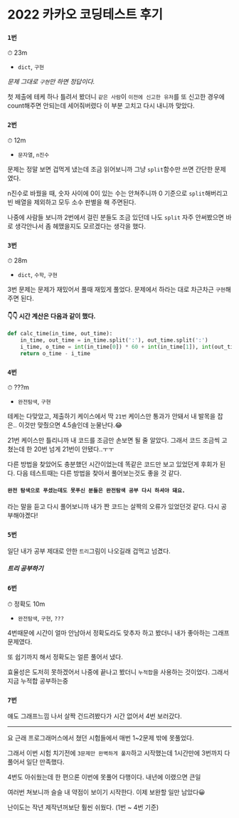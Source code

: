 # 2022 카카오 코딩테스트 후기

### `1번`

⏱ 23m

- `dict`, `구현`

_문제 그대로 `구현`만 하면 정답이다._

첫 제출에 테케 하나 틀려서 봤더니
`같은 사람`이 `이전에 신고한 유저`를 또 신고한 경우에 count해주면 안되는데 세어줘버렸다
이 부분 고치고 다시 내니까 맞았다.

### `2번`

⏱ 12m

- `문자열`, `n진수`

문제는 정말 보면 겁먹게 냈는데 조금 읽어보니까 그냥 `split`함수만 쓰면 간단한 문제였다.

n진수로 바꿨을 때, 숫자 사이에 0이 있는 수는 안쳐주니까 0 기준으로 `split`해버리고
빈 배열을 제외하고 모두 소수 판별을 해 주면된다.

나중에 사람들 보니까 2번에서 걸린 분들도 조금 있던데 나도 `split` 자주 안써봤으면 바로 생각안나서 좀 헤맸을지도 모르겠다는 생각을 했다.

### `3번`

⏱ 28m

- `dict`, `수학`, `구현`

3번 문제는 문제가 재밌어서 풀때 재밌게 풀었다.
문제에서 하라는 대로 차근차근 `구현`해주면 된다.

#### 👇👇 시간 계산은 다음과 같이 했다.

```python
def calc_time(in_time, out_time):
    in_time, out_time = in_time.split(':'), out_time.split(':')
    i_time, o_time = int(in_time[0]) * 60 + int(in_time[1]), int(out_time[0]) * 60 + int(out_time[1])
    return o_time - i_time
```

### `4번`

⏱ ???m

- `완전탐색`, `구현`

테케는 다맞았고, 제출하기 케이스에서 딱 `21번` 케이스만 통과가 안돼서 내 발목을 잡은..
이것만 맞췄으면 4.5솔인데 눈물난다.😂

21번 케이스만 틀리니까 내 코드를 조금만 손보면 될 줄 알았다.
그래서 코드 조금씩 고쳤는데 한 20번 넘게 21번이 안됐다..ㅜㅜ

다른 방법을 찾았어도 충분했던 시간이었는데 똑같은 코드만 보고 있었던게 후회가 된다.
다음 테스트때는 다른 방법을 찾아서 풀어보는것도 좋을 것 같다.

#### `완전 탐색으로 푸셨는데도 못푸신 분들은 완전탐색 공부 다시 하셔야 돼요.`

라는 말을 듣고 다시 풀어보니까 내가 짠 코드는 살짝의 오류가 있었던것 같다. 다시 공부해야곘다!

### `5번`

일단 내가 공부 제대로 안한 `트리`그림이 나오길래 겁먹고 넘겼다.

##### 트리 공부하기

### `6번`

⏱ 정확도 10m

- `완전탐색`, `구현`, `???`

4번때문에 시간이 얼마 안남아서 정확도라도 맞추자 하고 봤더니 내가 좋아하는 그래프 문제였다.

또 쉽기까지 해서 정확도는 얼른 풀어서 냈다.

효율성은 도저히 못하겠어서 나중에 끝나고 봤더니 `누적합`을 사용하는 것이었다.
그래서 지금 누적합 공부하는중

### `7번`

얘도 그래프느낌 나서 살짝 건드려봤다가 시간 없어서 4번 보러갔다.

---

요 근래 프로그래머스에서 쳤던 시험들에서 매번 1~2문제 밖에 못풀었다.

그래서 이번 시험 치기전에 `3문제만 완벽하게 풀자`하고 시작했는데 1시간만에 3번까지 다 풀어서 일단 만족했다.

4번도 아쉬웠는데 한 편으론 이번에 못풀어 다행이다. 내년에 이랬으면 큰일

여러번 쳐보니까 슬슬 내 약점이 보이기 시작한다. 이제 보완할 일만 남았다😀

난이도는 작년 제작년꺼보단 훨씬 쉬웠다. (1번 ~ 4번 기준)
